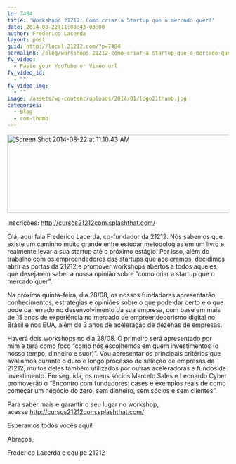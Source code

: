 ```yaml
---
id: 7484
title: 'Workshops 21212: Como criar a Startup que o mercado quer?'
date: 2014-08-22T11:08:43-03:00
author: Frederico Lacerda
layout: post
guid: http://local.21212.com/?p=7484
permalink: /blog/workshops-21212-como-criar-a-startup-que-o-mercado-quer/
fv_video:
  - Paste your YouTube or Vimeo url
fv_video_id:
  - ""
fv_video_img:
  - ""
image: /assets/wp-content/uploads/2014/01/logo21thumb.jpg
categories:
  - Blog
  - com-thumb
---
```

<img class="aligncenter size-full wp-image-7489" src="{{ site.url }}/assets/wp-content/uploads/2014/08/Screen-Shot-2014-08-22-at-11.10.43-AM-e1408716686711.png" alt="Screen Shot 2014-08-22 at 11.10.43 AM" width="540" height="178" />

Inscrições: <a title="Cursos 21212" href="http://cursos21212com.splashthat.com/" target="_blank">http://cursos21212com.splashthat.com/</a>

Olá, aqui fala Frederico Lacerda, co-fundador da 21212. Nós sabemos que existe um caminho muito grande entre estudar metodologias em um livro e realmente levar a sua startup até o próximo estágio. Por isso, além do trabalho com os empreendedores das startups que aceleramos, decidimos abrir as portas da 21212 e promover workshops abertos a todos aqueles que desejarem saber a nossa opinião sobre &#8220;como criar a startup que o mercado quer&#8221;.

Na próxima quinta-feira, dia 28/08, os nossos fundadores apresentarão conhecimentos, estratégias e opiniões sobre o que pode dar certo e o que pode dar errado no desenvolvimento da sua empresa, com base em mais de 15 anos de experiência no mercado de empreendedorismo digital no Brasil e nos EUA, além de 3 anos de aceleração de dezenas de empresas.



Haverá dois workshops no dia 28/08. O primeiro será apresentado por mim e terá como foco &#8220;como nós escolhemos em quem investimentos (o nosso tempo, dinheiro e suor)&#8221;. Vou apresentar os principais critérios que avaliamos durante o duro e longo processo de seleção de empresas da 21212, muitos deles também utilizados por outras aceleradoras e fundos de investimento. Em seguida, os meus sócios Marcelo Sales e Leonardo Cyber promoverão o &#8220;Encontro com fundadores: cases e exemplos reais de como começar um negócio do zero, sem dinheiro, sem sócios e sem clientes&#8221;.

Para saber mais e garantir o seu lugar no workshop, acesse <a title="Inscrições Cursos" href="http://cursos21212com.splashthat.com/" target="_blank">http://cursos21212com.splashthat.com/</a>

Esperamos todos vocês aqui!

Abraços,

Frederico Lacerda e equipe 21212